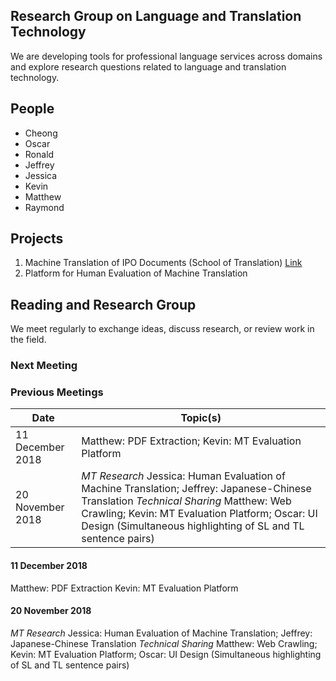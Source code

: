 ## Research Group on Language and Translation Technology

We are developing tools for professional language services across domains and explore research questions related to language and translation technology.

## People

- Cheong
- Oscar
- Ronald
- Jeffrey
- Jessica
- Kevin
- Matthew
- Raymond

## Projects

1. Machine Translation of IPO Documents (School of Translation) [Link](https://language-tech-dlc.github.io/iponmt/)
2. Platform for Human Evaluation of Machine Translation

## Reading and Research Group

We meet regularly to exchange ideas, discuss research, or review work in the field.

### Next Meeting

### Previous Meetings
| Date | Topic(s) |
| --- | ---|
| 11 December 2018 | Matthew: PDF Extraction; Kevin: MT Evaluation Platform |
| 20 November 2018 | _MT Research_  Jessica: Human Evaluation of Machine Translation; Jeffrey: Japanese-Chinese Translation  _Technical Sharing_  Matthew: Web Crawling; Kevin: MT Evaluation Platform; Oscar: UI Design (Simultaneous highlighting of SL and TL sentence pairs)|

#### 11 December 2018
Matthew: PDF Extraction
Kevin: MT Evaluation Platform
#### 20 November 2018
_MT Research_  Jessica: Human Evaluation of Machine Translation; Jeffrey: Japanese-Chinese Translation  _Technical Sharing_  Matthew: Web Crawling; Kevin: MT Evaluation Platform; Oscar: UI Design (Simultaneous highlighting of SL and TL sentence pairs)
